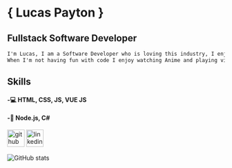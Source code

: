 # { Lucas Payton }
## Fullstack Software Developer

```markdown
I'm Lucas, I am a Software Developer who is loving this industry, I enjoy creating websites and working applications. 
When I'm not having fun with code I enjoy watching Anime and playing video games.

```

## Skills

#### -💻 HTML, CSS, JS, VUE JS
#### -💾 Node.js, C#

[<img src='https://cdn.jsdelivr.net/npm/simple-icons@3.0.1/icons/github.svg' alt='github' height='40'>](https://github.com/Jarrod-Payton)  [<img src='https://cdn.jsdelivr.net/npm/simple-icons@3.0.1/icons/linkedin.svg' alt='linkedin' height='40'>](https://www.linkedin.com/in/https://www.linkedin.com/in/lucaspayton//)  

![GitHub stats](https://github-readme-stats.vercel.app/api?username=Jarrod-Payton&show_icons=true)

